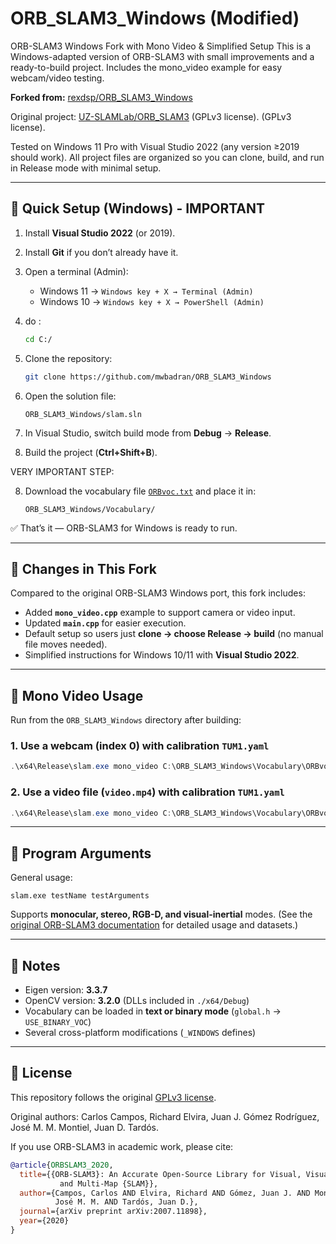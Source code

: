 # ORB\_SLAM3\_Windows (Modified)

ORB-SLAM3 Windows Fork with Mono Video & Simplified Setup
This is a Windows-adapted version of ORB-SLAM3 with small improvements and a ready-to-build project. Includes the mono_video example for easy webcam/video testing.

**Forked from:** [rexdsp/ORB_SLAM3_Windows](https://github.com/rexdsp/ORB_SLAM3_Windows)  

Original project: [UZ-SLAMLab/ORB\_SLAM3](https://github.com/UZ-SLAMLab/ORB_SLAM3) (GPLv3 license).
 (GPLv3 license).

Tested on Windows 11 Pro with Visual Studio 2022 (any version ≥2019 should work).
All project files are organized so you can clone, build, and run in Release mode with minimal setup.

---

## 🔹 Quick Setup (Windows) - IMPORTANT

1. Install **Visual Studio 2022** (or 2019).
2. Install **Git** if you don’t already have it.
3. Open a terminal (Admin):

   * Windows 11 → `Windows key + X → Terminal (Admin)`
   * Windows 10 → `Windows key + X → PowerShell (Admin)`
4. do :
   ```sh
   cd C:/
   ```
5. Clone the repository:

   ```sh
   git clone https://github.com/mwbadran/ORB_SLAM3_Windows
   ```
6. Open the solution file:

   ```
   ORB_SLAM3_Windows/slam.sln
   ```
7. In Visual Studio, switch build mode from **Debug** → **Release**.
8. Build the project (**Ctrl+Shift+B**).

VERY IMPORTANT STEP:

8. Download the vocabulary file [`ORBvoc.txt`](https://drive.google.com/file/d/1RFl3KE13EMGK_yXk2L7A-NG-Q_91QI4s/view?usp=sharing) and place it in:

   ```
   ORB_SLAM3_Windows/Vocabulary/
   ```

✅ That’s it — ORB-SLAM3 for Windows is ready to run.

---

## 🔹 Changes in This Fork

Compared to the original ORB-SLAM3 Windows port, this fork includes:

* Added **`mono_video.cpp`** example to support camera or video input.
* Updated **`main.cpp`** for easier execution.
* Default setup so users just **clone → choose Release → build** (no manual file moves needed).
* Simplified instructions for Windows 10/11 with **Visual Studio 2022**.

---

## 🔹 Mono Video Usage

Run from the `ORB_SLAM3_Windows` directory after building:

### 1. Use a webcam (index 0) with calibration `TUM1.yaml` 

```powershell
.\x64\Release\slam.exe mono_video C:\ORB_SLAM3_Windows\Vocabulary\ORBvoc.txt C:\ORB_SLAM3_Windows\Examples\Monocular\TUM1.yaml 0
```

### 2. Use a video file (`video.mp4`) with calibration `TUM1.yaml`

```powershell
.\x64\Release\slam.exe mono_video C:\ORB_SLAM3_Windows\Vocabulary\ORBvoc.txt C:\ORB_SLAM3_Windows\Examples\Monocular\TUM1.yaml "C:\Users\W10\Desktop\video.mp4"
```

---

## 🔹 Program Arguments

General usage:

```
slam.exe testName testArguments
```

Supports **monocular, stereo, RGB-D, and visual-inertial** modes.
(See the [original ORB-SLAM3 documentation](https://github.com/UZ-SLAMLab/ORB_SLAM3) for detailed usage and datasets.)

---

## 🔹 Notes

* Eigen version: **3.3.7**
* OpenCV version: **3.2.0** (DLLs included in `./x64/Debug`)
* Vocabulary can be loaded in **text or binary mode** (`global.h` → `USE_BINARY_VOC`)
* Several cross-platform modifications (`_WINDOWS` defines)

---

## 🔹 License

This repository follows the original [GPLv3 license](https://github.com/UZ-SLAMLab/ORB_SLAM3/blob/master/License.md).

Original authors:
Carlos Campos, Richard Elvira, Juan J. Gómez Rodríguez, José M. M. Montiel, Juan D. Tardós.

If you use ORB-SLAM3 in academic work, please cite:

```bibtex
@article{ORBSLAM3_2020,
  title={{ORB-SLAM3}: An Accurate Open-Source Library for Visual, Visual-Inertial 
           and Multi-Map {SLAM}},
  author={Campos, Carlos AND Elvira, Richard AND Gómez, Juan J. AND Montiel, 
          José M. M. AND Tardós, Juan D.},
  journal={arXiv preprint arXiv:2007.11898},
  year={2020}
}
```


